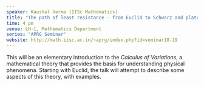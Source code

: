 ```yaml
---
speaker: Kaushal Verma (IISc Mathematics)
title: "The path of least resistance - from Euclid to Schwarz and plateau (National Mathematics Day Lecture)"
time: 4 pm
venue: LH-1, Mathematics Department
series: "APRG Seminar"
website: http://math.iisc.ac.in/~aprg/index.php?id=seminar18-19
---
```


This will be an elementary introduction to the _Calculus of Variations_,
a mathematical theory that provides the basis for understanding physical
phenomena. Starting with Euclid, the talk will attempt to describe some
aspects of this theory, with examples.
